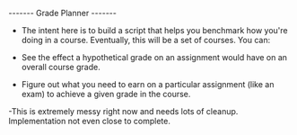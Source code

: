 ------- Grade Planner -------

- The intent here is to build a script that helps you benchmark how you're doing in a course. Eventually, this will be a set of courses. You can:

- See the effect a hypothetical grade on an assignment would have on an overall course grade.

- Figure out what you need to earn on a particular assignment (like an exam) to achieve a given grade in the course.

-This is extremely messy right now and needs lots of cleanup. Implementation not even close to complete.
